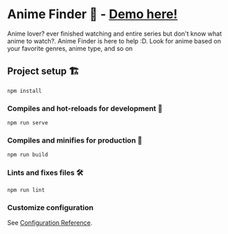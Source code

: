 # Anime Finder 🔬 - <a href="https://animesfinder.netlify.app/" target="_blank">Demo here!</a>

Anime lover? ever finished watching and entire series but don't know what anime to watch?. Anime Finder is here to help :D.
Look for anime based on your favorite genres, anime type, and so on

## Project setup 🏗
```
npm install
```

### Compiles and hot-reloads for development 🚗
```
npm run serve
```

### Compiles and minifies for production 🤏
```
npm run build
```

### Lints and fixes files 🛠
```
npm run lint
```

### Customize configuration
See [Configuration Reference](https://cli.vuejs.org/config/).
